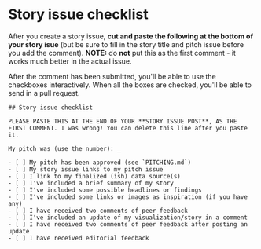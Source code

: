 # Story issue checklist

After you create a story issue, **cut and paste the following at the bottom of your story isue** (but be sure to fill in the story title and pitch issue before you add the comment). **NOTE:** do **not** put this as the first comment - it works much better in the actual issue.

After the comment has been submitted, you'll be able to use the checkboxes interactively. When all the boxes are checked, you'll be able to send in a pull request.

    ## Story issue checklist
    
    PLEASE PASTE THIS AT THE END OF YOUR **STORY ISSUE POST**, AS THE FIRST COMMENT. I was wrong! You can delete this line after you paste it.

    My pitch was (use the number): _
    
    - [ ] My pitch has been approved (see `PITCHING.md`)
    - [ ] My story issue links to my pitch issue
    - [ ] I link to my finalized (ish) data source(s)
    - [ ] I've included a brief summary of my story
    - [ ] I've included some possible headlines or findings
    - [ ] I've included some links or images as inspiration (if you have any)
    - [ ] I have received two comments of peer feedback
    - [ ] I've included an update of my visualization/story in a comment
    - [ ] I have received two comments of peer feedback after posting an update
    - [ ] I have received editorial feedback
